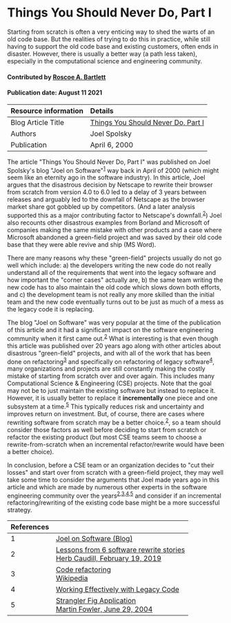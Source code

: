 # Things You Should Never Do, Part I

<!--deck text start-->
Starting from scratch is often a very enticing way to shed the warts of an old code base.
But the realities of trying to do this in practice, while still having to support the old code base and existing customers, often ends in disaster.
However, there is usually a better way (a path less taken), especially in the computational science and engineering community.
<!--deck text end-->

#### Contributed by [Roscoe A. Bartlett](https://github.com/bartlettroscoe)

#### Publication date: August 11 2021

Resource information | Details
:--- | :---
Blog Article Title | [Things You Should Never Do, Part I ](https://www.joelonsoftware.com/2000/04/06/things-you-should-never-do-part-i/)
Authors | Joel Spolsky
Publication | April 6, 2000

The article "Things You Should Never Do, Part I" was published on Joel Spolsky's blog "Joel on Software"<sup>[1]</sup> way back in April of 2000 (which might seem like an eternity ago in the software industry).
In this article, Joel argues that the disastrous decision by Netscape to rewrite their browser from scratch from version 4.0 to 6.0 led to a delay of 3 years between releases and arguably led to the downfall of Netscape as the browser market share got gobbled up by competitors.
(And a later analysis supported this as a major contributing factor to Netscape's downfall.<sup>[2]</sup>)
Joel also recounts other disastrous examples from Borland and Microsoft of companies making the same mistake with other products and a case where Microsoft abandoned a green-field project and was saved by their old code base that they were able revive and ship (MS Word).

There are many reasons why these "green-field" projects usually do not go well which include: a) the developers writing the new code do not really understand all of the requirements that went into the legacy software and how important the "corner cases" actually are, b) the same team writing the new code has to also maintain the old code which slows down both efforts, and c) the development team is not really any more skilled than the initial team and the new code eventually turns out to be just as much of a mess as the legacy code it is replacing.

The blog "Joel on Software" was very popular at the time of the publication of this article and it had a significant impact on the software engineering community when it first came out.<sup>[2]</sup>
What is interesting is that even though this article was published over 20 years ago along with other articles about disastrous "green-field" projects, and with all of the work that has been done on refactoring<sup>[3]</sup> and specifically on refactoring of legacy software<sup>[4]</sup>, many organizations and projects are still constantly making the costly mistake of starting from scratch over and over again.
This includes many Computational Science & Engineering (CSE) projects.
Note that the goal may not be to just maintain the existing software but instead to replace it.
However, it is usually better to replace it **incrementally** one piece and one subsystem at a time.<sup>[5]</sup>
This typically reduces risk and uncertainty and improves return on investment. 
But, of course, there are cases where rewriting software from scratch may be a better choice.<sup>[2]</sup>, so a team should consider those factors as well before deciding to start from scratch or refactor the existing product (but most CSE teams seem to choose a rewrite-from-scratch when an incremental refactor/rewrite would have been a better choice). 

In conclusion, before a CSE team or an organization decides to "cut their losses" and start over from scratch with a green-field project, they may well take some time to consider the arguments that Joel made years ago in this article and which are made by numerous other experts in the software engineering community over the years<sup>[2],[3],[4],[5]</sup> and consider if an incremental refactoring/rewriting of the existing code base might be a more successful strategy.

<!---
Publish: yes
Pinned: no
Topics: Software engineering, Requirements, Release and deployment, Refactoring
RSS update: 2021-08-11
--->

<!-- BEGIN ORIGINAL LINK DEFS

[1]: https://www.joelonsoftware.com "Joel on Software (Blog)"
[2]: https://medium.com/@herbcaudill/lessons-from-6-software-rewrite-stories-635e4c8f7c22 "Lessons from 6 software rewrite stories {Herb Caudill, February 19, 2019}"
[3]: https://en.wikipedia.org/wiki/Code_refactoring "Code refactoring {Wikipedia}"
[4]: https://bssw.io/items/working-effectively-with-legacy-code "Working Effectively with Legacy Code"
[5]: https://martinfowler.com/bliki/StranglerFigApplication.html "Strangler Fig Application {Martin Fowler, June 29, 2004}"

END ORIGINAL LINK DEFS -->

<!-- ALL CONTENT BELOW HERE IS AUTO-GENERATED FROM wikize_refs.py -->

<!--- INTERMEDIATE LINK DEFS POINT TO ANCHORS IN TABLE --->
[1]: #ref1 "Joel on Software (Blog)"
[2]: #ref2 "Lessons from 6 software rewrite stories"
[3]: #ref3 "Code refactoring"
[4]: #ref4 "Working Effectively with Legacy Code"
[5]: #ref5 "Strangler Fig Application"

<!--- TABLE OF REFS RENDERED AS MARKDOWN --->
References | &nbsp;
:--- | :---
<a name="ref1"></a>1 | [Joel on Software (Blog)](https://www.joelonsoftware.com)
<a name="ref2"></a>2 | [Lessons from 6 software rewrite stories<br>Herb Caudill, February 19, 2019](https://medium.com/@herbcaudill/lessons-from-6-software-rewrite-stories-635e4c8f7c22)
<a name="ref3"></a>3 | [Code refactoring<br>Wikipedia](https://en.wikipedia.org/wiki/Code_refactoring)
<a name="ref4"></a>4 | [Working Effectively with Legacy Code](https://bssw.io/items/working-effectively-with-legacy-code)
<a name="ref5"></a>5 | [Strangler Fig Application<br>Martin Fowler, June 29, 2004](https://martinfowler.com/bliki/StranglerFigApplication.html)
